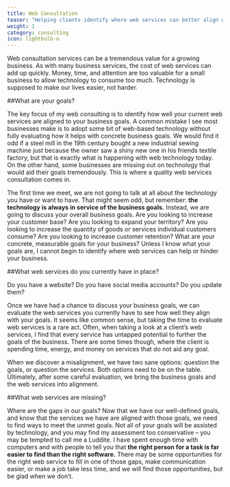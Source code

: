 ```yaml
---
title: Web Consultation
teaser: "Helping clients identify where web services can better align with business goals."
weight: 1
category: consulting
icon: lightbulb-o
---
```


<span>Web consultation services can be a tremendous value for a growing
business.</span> As with many business services, the cost of web services can
add up quickly. Money, time, and attention are too valuable for a small business
to allow technology to consume too much. Technology is supposed to make our
lives easier, not harder.

##What are your goals?

The key focus of my web consulting is to identify how well your current web
services are aligned to your business goals. A common mistake I see most
businesses make is to adopt some bit of web-based technology without fully
evaluating how it helps with concrete business goals. We would find it odd
if a steel mill in the 19th century bought a new industrial sewing machine
just because the owner saw a shiny new one in his friends textile factory,
but that is exactly what is happening with web technology today. On the other
hand, some businesses are missing out on technology that would aid their goals
tremendously. This is where a quality web services consultation comes in.

The first time we meet, we are not going to talk at all about the technology
you have or want to have. That might seem odd, but remember: **the technology
is always in service of the business goals.** Instead, we are going to discuss
your overall business goals. Are you looking to increase your customer base?
Are you looking to expand your territory? Are you looking to increase the
quantity of goods or services individual customers consume? Are you looking to
increase customer retention? What are your concrete, measurable goals for
your business? Unless I know what your goals are, I cannot begin to identify
where web services can help or hinder your business.

##What web services do you currently have in place?

<span>Do you have a website? Do you have social media accounts? Do you update
them?</span>

Once we have had a chance to discuss your business goals, we can evaluate the
web services you currently have to see how well they align with your goals.
It seems like common sense, but taking the time to evaluate web services is a
rare act. Often, when taking a look at a client’s web services, I find that
every service has untapped potential to further the goals of the business.
There are some times though, where the client is spending time, energy, and
money on services that do not aid any goal.

When we discover a misalignment, we have two sane options: question the goals,
or question the services. Both options need to be on the table. Ultimately,
after some careful evaluation, we bring the business goals and the web services
into alignment.

##What web services are missing?

<span>Where are the gaps in our goals?</span> Now that we have our well-defined
goals, and know that the services we have are aligned with those goals, we need
to find ways to meet the unmet goals. Not all of your goals will be assisted by
technology, and you may find my assessment too conservative – you may be
tempted to call me a Luddite. I have spent enough time with computers and with
people to tell you that **the right person for a task is far easier to find than
the right software.** There may be some opportunities for the right web service
to fill in one of those gaps, make communication easier, or make a job take less
time, and we will find those opportunities, but be glad when we don’t.

